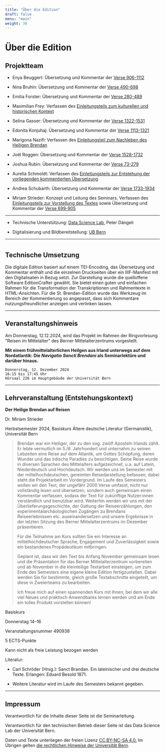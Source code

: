 ```yaml
---
title: "Über die Edition"
draft: false
menu: "main"
weight: 30
---
```


# Über die Edition

## Projektteam

- Enya Beuggert: Übersetzung und Kommentar der [Verse 906-1112]((/edition/#/ec/f023/f/f023/text))

- Nina Bruhin: Übersetzung und Kommentar der [Verse 490-698]((/edition/#/ec/f014/f/f014/text))

- Emilia Forster: Übersetzung und Kommentar der [Verse 280-489](/edition/#/ec/f010/f/f010/text)

- Maximilian Frey: Verfassen des [Einleitungsteils zum kulturellen und
  historischen Kontext](/introduction/#b-historischer-und-kultureller-kontext-der-navigatio-sancti-brendani)

- Selina Gasser: Übersetzung und Kommentar der [Verse 1322-1531](/edition/#/ec/f032/f/f032/text)

- Edonita Konjuhaj: Übersetzung und Kommentar der [Verse 1113-1321]((/edition/#/ec/f028/f/f028/text))

- Marigona Nazifi: Verfassen des [Einleitungsteil zum Nachleben des
  Heiligen Brendan](/introduction/#c-nachleben-der-navigatio-sancti-brendani-und-des-heiligen-brendans)

- Joël Roggen: Übersetzung und Kommentar der [Verse 1528-1732](/edition/#/ec/f037/f/f037/text)

- Joshua Rubin: Übersetzung und Kommentar der [Verse 73-279](/edition/#/ec/f005/f/f005/text)

- Aurelia Schmoldt: Verfassen des [Einleitungsteils zur Entstehung der
  vorliegenden kommentierten Übersetzung](/introduction/#d-die)

- Andrea Schubarth: Übersetzung und Kommentar der [Verse 1733-1934](/edition/#/ec/f041/f/f041/text)

- Miriam Strieder: Konzept und Leitung des Seminars, Verfassen des [Einleitungsteils zur Vorstellung des Textes](/introduction/#a-vorstellung-des-textes) sowie Übersetzung und Kommentar der [Verse
  699-905](/edition/#/ec/f019/f/f019/text)

---

- Technische Unterstützung: [Data Science Lab](https://dsl.unibe.ch), Peter Dängeli

- Digitalisierung und Bildbereitstellung: [UB Bern](https://ub.unibe.ch)

---

# 

## Technische Umsetzung

Die digitale Edition basiert auf einem TEI-Encoding, das Übersetzung und Kommentar enthält und die einzelnen Druckseiten über ein IIIF-Manifest mit den Digitalisaten in Bezug setzt. Zur Darstellung wurde die quelloffene Software EditionCrafter gewählt. Sie bietet einen guten und einfachen Rahmen für die Transformation der Transkriptionen und Rahmentexte in HTML-Ansichten. Für die St. Brendan-Edition wurde das Werkzeug im Bereich der Kommentierung so angepasst, dass sich Kommentare nutzungsfreundlicher anzeigen und verlinken lassen.

---

## Veranstaltungshinweis

Am Donnerstag, 12.12.2024, wird das Projekt im Rahmen der Ringvorlesung "Reisen im Mittelalter" des Berner Mittelalterzentrums vorgestellt.

**Mit einem frühmittelalterlichen Heilgen aus Irland unterwegs auf dem Nordatlantik: Die *Navigatio Sancti Brendani* als Seminarlektüre und darüber hinaus.**

```
Donnerstag, 12. Dezember 2024
16:15 bis 17:45 Uhr
Hörsaal 220 im Hauptgebäude der Universität Bern
```

---

## Lehrveranstaltung (Entstehungskontext)

**Der Heilige Brendan auf Reisen**

Dr. Miriam Strieder

Herbstsemester 2024, Basiskurs Ältere deutsche Literatur (Germanistik), Universität Bern

> Brendan war ein Heiliger, der zu den sog. zwölf Aposteln Irlands zählt. Er lebte vermutlich im 5./6. Jahrhundert und unternahm zu seinen Lebzeiten eine Reise auf dem Atlantik, um Gottes Schöpfung, deren Wunder und das irdische Paradies zu besichtigen. Seine Reise wurde in diversen Sprachen des Mittelalters aufgezeichnet, u.a. auf Latein, Niederdeutsch und Hochdeutsch.
> Wir werden uns im Semester mit der mittelhochdeutschen, gereimten Reisedarstellung befassen; dabei steht die Projektarbeit im Vordergrund. Im Laufe des Semesters wollen wir den Text, der ungefähr 2000 Verse umfasst, nicht nur vollständig lesen und übersetzen, sondern auch gemeinsam einen Kommentar verfassen, sodass der Text für zukünftige Nutzer:innen verständlich und benutzbar wird. Weiterhin werden wir uns mit der Überlieferungsgeschichte, der Gattung der Reiseerzählungen, den experimentalarchäologischen Zugängen zu Brendans Reiseerlebnissen etc. auseinandersetzen und unsere Ergebnisse in der letzten Sitzung des Berner Mittelalterzentrums im Dezember präsentieren.
> 
> Für die Teilnahme am Kurs sollten Sie ein Interesse an mittelhochdeutscher Sprache, Engagement und Zuverlässigkeit sowie ein bestandenes Propädeutikum mitbringen.
> 
> Geplant ist, dass wir den Text bis Anfang November gemeinsam lesen und die Präsentation für das Berner Mittelalterzentrum vorbereiten und ab November in die kleinteilige Textarbeit einsteigen, um zum Ende des Semesters eine eigene kleine Edition fertigzustellen. Dabei werden Sie für bestimmte, gleich große Textabschnitte eingeteilt, um diese in Zweierteams zu bearbeiten.
> 
> Ich freue mich auf einen spannenden Kurs mit Ihnen, bei dem wir alle viel Neues und praktisch Anwendbares lernen werden und am Ende ein tolles Produkt vorstellen können!

Basiskurs

Donnerstag 14–16

Veranstaltungsnummer 490938

5 ECTS-Punkte

Kann nicht als freie Leistung bezogen werden

Literatur:

* Carl Schröder (Hrsg.): Sanct Brandan. Ein lateinischer und drei deutsche Texte. Erlangen: Eduard Besold 1871.

* Weitere Literatur wird im Laufe des Semesters bekannt gegeben.

---

## Impressum

Verantwortlich für die Inhalte dieser Seite ist die Seminarleitung.

Verantwortlich für den technischen Betrieb dieser Seite ist das Data Science Lab der Universität Bern.

Daten und Texte unterliegen der freien Lizenz [CC BY-NC-SA 4.0.](https://creativecommons.org/licenses/by-nc-sa/4.0/) Im Übrigen gelten [die rechtlichen Hinweise der Universität Bern](https://www.unibe.ch/rechtliche_hinweise/index_ger.html).
